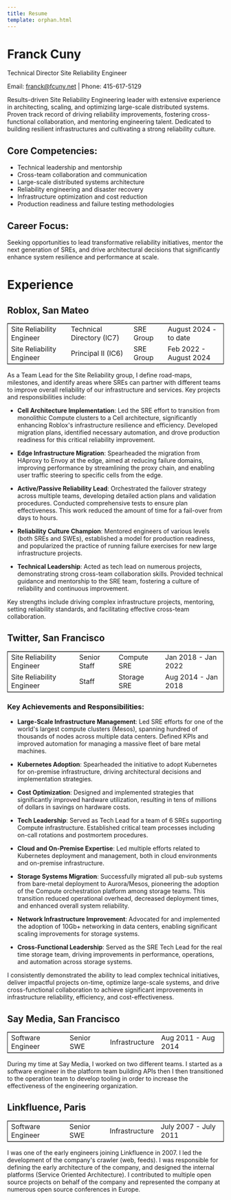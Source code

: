 ```yaml
---
title: Resume
template: orphan.html
---
```


# Franck Cuny

Technical Director Site Reliability Engineer

Email: franck@fcuny.net | Phone: 415-617-5129

Results-driven Site Reliability Engineering leader with extensive experience in architecting, scaling, and optimizing large-scale distributed systems. Proven track record of driving reliability improvements, fostering cross-functional collaboration, and mentoring engineering talent. Dedicated to building resilient infrastructures and cultivating a strong reliability culture.

## Core Competencies:

- Technical leadership and mentorship
- Cross-team collaboration and communication
- Large-scale distributed systems architecture
- Reliability engineering and disaster recovery
- Infrastructure optimization and cost reduction
- Production readiness and failure testing methodologies

## Career Focus:

Seeking opportunities to lead transformative reliability initiatives, mentor the next generation of SREs, and drive architectural decisions that significantly enhance system resilience and performance at scale.

# Experience

## Roblox, San Mateo

<table border="2" cellspacing="0" cellpadding="6" rules="groups" frame="hsides">

<colgroup>
<col  class="org-left" />

<col  class="org-left" />

<col  class="org-left" />

<col  class="org-left" />
</colgroup>
<tbody>
<tr>
<td class="org-left">Site Reliability Engineer</td>
<td class="org-left">Technical Directory (IC7)</td>
<td class="org-left">SRE Group</td>
<td class="org-left">August 2024 - to date</td>
</tr>
<tr>
<td class="org-left">Site Reliability Engineer</td>
<td class="org-left">Principal II (IC6)</td>
<td class="org-left">SRE Group</td>
<td class="org-left">Feb 2022 - August 2024</td>
</tr>
</tbody>
</table>

As a Team Lead for the Site Reliability group, I define road-maps, milestones, and identify areas where SREs can partner with different teams to improve overall reliability of our infrastructure and services. Key projects and responsibilities include:

- **Cell Architecture Implementation**: Led the SRE effort to transition from monolithic Compute clusters to a Cell architecture, significantly enhancing Roblox's infrastructure resilience and efficiency. Developed migration plans, identified necessary automation, and drove production readiness for this critical reliability improvement.

- **Edge Infrastructure Migration**: Spearheaded the migration from HAproxy to Envoy at the edge, aimed at reducing failure domains, improving performance by streamlining the proxy chain, and enabling user traffic steering to specific cells from the edge.

- **Active/Passive Reliability Lead**: Orchestrated the failover strategy across multiple teams, developing detailed action plans and validation procedures. Conducted comprehensive tests to ensure plan effectiveness. This work reduced the amount of time for a fail-over from days to hours.

- **Reliability Culture Champion**: Mentored engineers of various levels (both SREs and SWEs), established a model for production readiness, and popularized the practice of running failure exercises for new large infrastructure projects.

- **Technical Leadership**: Acted as tech lead on numerous projects, demonstrating strong cross-team collaboration skills. Provided technical guidance and mentorship to the SRE team, fostering a culture of reliability and continuous improvement.

Key strengths include driving complex infrastructure projects, mentoring, setting reliability standards, and facilitating effective cross-team collaboration.

## Twitter, San Francisco

<table border="2" cellspacing="0" cellpadding="6" rules="groups" frame="hsides">
<colgroup>
<col  class="org-left" />
<col  class="org-left" />
<col  class="org-left" />
<col  class="org-left" />
</colgroup>
<tbody>
<tr>
<td class="org-left">Site Reliability Engineer</td>
<td class="org-left">Senior Staff</td>
<td class="org-left">Compute SRE</td>
<td class="org-left">Jan 2018 - Jan 2022</td>
</tr>
<tr>
<td class="org-left">Site Reliability Engineer</td>
<td class="org-left">Staff</td>
<td class="org-left">Storage SRE</td>
<td class="org-left">Aug 2014 - Jan 2018</td>
</tr>
</tbody>
</table>

### Key Achievements and Responsibilities:

- **Large-Scale Infrastructure Management**: Led SRE efforts for one of the world's largest compute clusters (Mesos), spanning hundred of thousands of nodes across multiple data centers. Defined KPIs and improved automation for managing a massive fleet of bare metal machines.

- **Kubernetes Adoption**: Spearheaded the initiative to adopt Kubernetes for on-premise infrastructure, driving architectural decisions and implementation strategies.

- **Cost Optimization**: Designed and implemented strategies that significantly improved hardware utilization, resulting in tens of millions of dollars in savings on hardware costs.

- **Tech Leadership**: Served as Tech Lead for a team of 6 SREs supporting Compute infrastructure. Established critical team processes including on-call rotations and postmortem procedures.

- **Cloud and On-Premise Expertise**: Led multiple efforts related to Kubernetes deployment and management, both in cloud environments and on-premise infrastructure.

- **Storage Systems Migration**: Successfully migrated all pub-sub systems from bare-metal deployment to Aurora/Mesos, pioneering the adoption of the Compute orchestration platform among storage teams. This transition reduced operational overhead, decreased deployment times, and enhanced overall system reliability.

- **Network Infrastructure Improvement**: Advocated for and implemented the adoption of 10Gb+ networking in data centers, enabling significant scaling improvements for storage systems.

- **Cross-Functional Leadership**: Served as the SRE Tech Lead for the real time storage team, driving improvements in performance, operations, and automation across storage systems.

I consistently demonstrated the ability to lead complex technical initiatives, deliver impactful projects on-time, optimize large-scale systems, and drive cross-functional collaboration to achieve significant improvements in infrastructure reliability, efficiency, and cost-effectiveness.


## Say Media, San Francisco

<table border="2" cellspacing="0" cellpadding="6" rules="groups" frame="hsides">

<colgroup>
<col  class="org-left" />

<col  class="org-left" />

<col  class="org-left" />

<col  class="org-left" />
</colgroup>
<tbody>
<tr>
<td class="org-left">Software Engineer</td>
<td class="org-left">Senior SWE</td>
<td class="org-left">Infrastructure</td>
<td class="org-left">Aug 2011 - Aug 2014</td>
</tr>
</tbody>
</table>

During my time at Say Media, I worked on two different teams. I started as a software engineer in the platform team building APIs then I then transitioned to the operation team to develop tooling in order to increase the effectiveness of the engineering organization.

## Linkfluence, Paris

<table border="2" cellspacing="0" cellpadding="6" rules="groups" frame="hsides">

<colgroup>
<col  class="org-left" />

<col  class="org-left" />

<col  class="org-left" />

<col  class="org-left" />
</colgroup>
<tbody>
<tr>
<td class="org-left">Software Engineer</td>
<td class="org-left">Senior SWE</td>
<td class="org-left">Infrastructure</td>
<td class="org-left">July 2007 - July 2011</td>
</tr>
</tbody>
</table>

I was one of the early engineers joining Linkfluence in 2007. I led the development of the company's crawler (web, feeds). I was responsible for defining the early architecture of the company, and designed the internal platforms (Service Oriented Architecture).
I contributed to multiple open source projects on behalf of the company and represented the company at numerous open source conferences in Europe.
